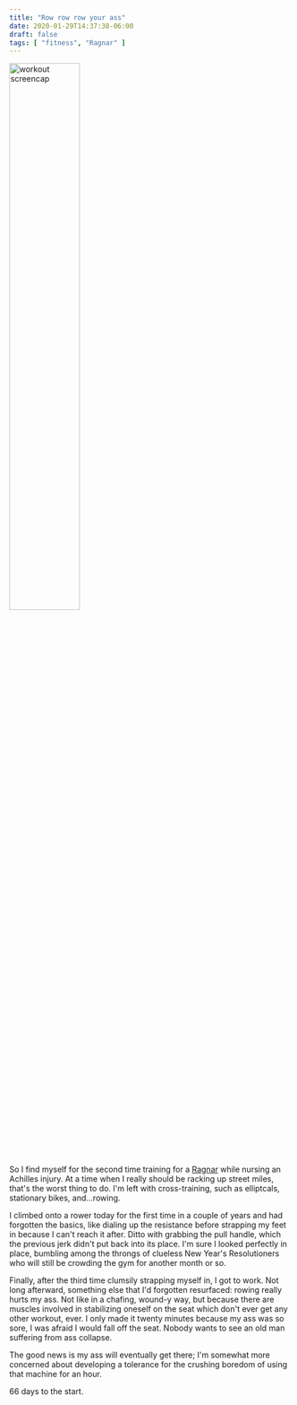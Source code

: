 ```yaml
---
title: "Row row row your ass"
date: 2020-01-29T14:37:38-06:00
draft: false
tags: [ "fitness", "Ragnar" ]
---
```


<img src="/2020/img/IMG_9661.JPG" width="50%" alt="workout screencap">

So I find myself for the second time training for a [Ragnar](https://www.runragnar.com/event-detail/relay/southerncalifornia#overview)
while nursing an Achilles injury. At a time when I really should be racking up street miles, that's the worst thing to do. I'm
left with cross-training, such as elliptcals, stationary bikes, and...rowing.

I climbed onto a rower today for the first time in a couple of years and had forgotten the basics, like dialing up the resistance
before strapping my feet in because I can't reach it after. Ditto with grabbing the pull handle, which the previous jerk didn't
put back into its place. I'm sure I looked perfectly in place, bumbling among the throngs of clueless New Year's Resolutioners who will still be
crowding the gym for another month or so.

Finally, after the third time clumsily strapping myself in, I got to work. Not long afterward, something else that I'd
forgotten resurfaced: rowing really hurts my ass. Not like in a chafing, wound-y way, but because there are muscles
involved in stabilizing oneself on the seat which don't ever get any other workout, ever. I only made it twenty
minutes because my ass was so sore, I was afraid I would fall off the seat. Nobody wants to see an old man suffering from
ass collapse.

The good news is my ass will eventually get there; I'm somewhat more concerned about developing a tolerance for the crushing boredom
of using that machine for an hour.

66 days to the start.


